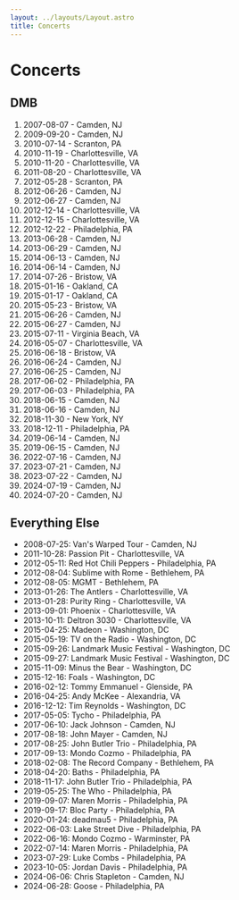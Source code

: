 ```yaml
---
layout: ../layouts/Layout.astro
title: Concerts
---
```

# Concerts

## DMB

1. 2007-08-07 - Camden, NJ
1. 2009-09-20 - Camden, NJ
1. 2010-07-14 - Scranton, PA
1. 2010-11-19 - Charlottesville, VA
1. 2010-11-20 - Charlottesville, VA
1. 2011-08-20 - Charlottesville, VA
1. 2012-05-28 - Scranton, PA
1. 2012-06-26 - Camden, NJ
1. 2012-06-27 - Camden, NJ
1. 2012-12-14 - Charlottesville, VA
1. 2012-12-15 - Charlottesville, VA
1. 2012-12-22 - Philadelphia, PA
1. 2013-06-28 - Camden, NJ
1. 2013-06-29 - Camden, NJ
1. 2014-06-13 - Camden, NJ
1. 2014-06-14 - Camden, NJ
1. 2014-07-26 - Bristow, VA
1. 2015-01-16 - Oakland, CA
1. 2015-01-17 - Oakland, CA
1. 2015-05-23 - Bristow, VA
1. 2015-06-26 - Camden, NJ
1. 2015-06-27 - Camden, NJ
1. 2015-07-11 - Virginia Beach, VA
1. 2016-05-07 - Charlottesville, VA
1. 2016-06-18 - Bristow, VA
1. 2016-06-24 - Camden, NJ
1. 2016-06-25 - Camden, NJ
1. 2017-06-02 - Philadelphia, PA
1. 2017-06-03 - Philadelphia, PA
1. 2018-06-15 - Camden, NJ
1. 2018-06-16 - Camden, NJ
1. 2018-11-30 - New York, NY
1. 2018-12-11 - Philadelphia, PA
1. 2019-06-14 - Camden, NJ
1. 2019-06-15 - Camden, NJ
1. 2022-07-16 - Camden, NJ
1. 2023-07-21 - Camden, NJ
1. 2023-07-22 - Camden, NJ
1. 2024-07-19 - Camden, NJ
1. 2024-07-20 - Camden, NJ

## Everything Else

- 2008-07-25: Van's Warped Tour - Camden, NJ
- 2011-10-28: Passion Pit - Charlottesville, VA
- 2012-05-11: Red Hot Chili Peppers - Philadelphia, PA
- 2012-08-04: Sublime with Rome - Bethlehem, PA
- 2012-08-05: MGMT - Bethlehem, PA
- 2013-01-26: The Antlers - Charlottesville, VA
- 2013-01-28: Purity Ring - Charlottesville, VA
- 2013-09-01: Phoenix - Charlottesville, VA
- 2013-10-11: Deltron 3030 - Charlottesville, VA
- 2015-04-25: Madeon - Washington, DC
- 2015-05-19: TV on the Radio - Washington, DC
- 2015-09-26: Landmark Music Festival - Washington, DC
- 2015-09-27: Landmark Music Festival - Washington, DC
- 2015-11-09: Minus the Bear - Washington, DC
- 2015-12-16: Foals - Washington, DC
- 2016-02-12: Tommy Emmanuel - Glenside, PA
- 2016-04-25: Andy McKee - Alexandria, VA
- 2016-12-12: Tim Reynolds - Washington, DC
- 2017-05-05: Tycho - Philadelphia, PA
- 2017-06-10: Jack Johnson - Camden, NJ
- 2017-08-18: John Mayer - Camden, NJ
- 2017-08-25: John Butler Trio - Philadelphia, PA
- 2017-09-13: Mondo Cozmo - Philadelphia, PA
- 2018-02-08: The Record Company - Bethlehem, PA
- 2018-04-20: Baths - Philadelphia, PA
- 2018-11-17: John Butler Trio - Philadelphia, PA
- 2019-05-25: The Who - Philadelphia, PA
- 2019-09-07: Maren Morris - Philadelphia, PA
- 2019-09-17: Bloc Party - Philadelphia, PA
- 2020-01-24: deadmau5 - Philadelphia, PA
- 2022-06-03: Lake Street Dive - Philadelphia, PA
- 2022-06-16: Mondo Cozmo - Warminster, PA
- 2022-07-14: Maren Morris - Philadelphia, PA
- 2023-07-29: Luke Combs - Philadelphia, PA
- 2023-10-05: Jordan Davis - Philadelphia, PA
- 2024-06-06: Chris Stapleton - Camden, NJ
- 2024-06-28: Goose - Philadelphia, PA
